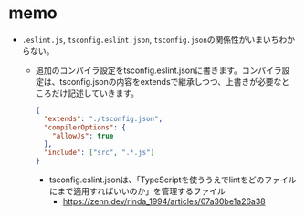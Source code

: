 # memo

- `.eslint.js`, `tsconfig.eslint.json`, `tsconfig.json`の関係性がいまいちわからない。
  - 追加のコンパイラ設定をtsconfig.eslint.jsonに書きます。コンパイラ設定は、tsconfig.jsonの内容をextendsで継承しつつ、上書きが必要なところだけ記述していきます。

    ```json
    {
      "extends": "./tsconfig.json",
      "compilerOptions": {
        "allowJs": true
      },
      "include": ["src", ".*.js"]
    }
    ```
    - tsconfig.eslint.jsonは、「TypeScriptを使ううえでlintをどのファイルにまで適用すればいいのか」を管理するファイル
       - <https://zenn.dev/rinda_1994/articles/07a30be1a26a38>
